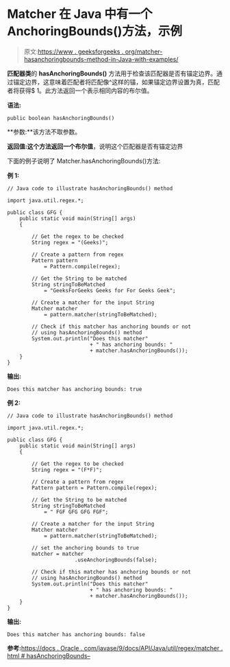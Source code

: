 # Matcher 在 Java 中有一个 AnchoringBounds()方法，示例

> 原文:[https://www . geeksforgeeks . org/matcher-hasanchoringbounds-method-in-Java-with-examples/](https://www.geeksforgeeks.org/matcher-hasanchoringbounds-method-in-java-with-examples/)

**匹配器类**的 **hasAnchoringBounds()** 方法用于检查该匹配器是否有锚定边界。通过锚定边界，这意味着匹配者将匹配像^这样的锚，如果锚定边界设置为真，匹配者将获得$ 1。此方法返回一个表示相同内容的布尔值。

**语法:**

```
public boolean hasAnchoringBounds()

```

**参数:**该方法不取参数。

**返回值:**这个方法返回一个**布尔值**，说明这个匹配器是否有锚定边界

下面的例子说明了 Matcher.hasAnchoringBounds()方法:

**例 1:**

```
// Java code to illustrate hasAnchoringBounds() method

import java.util.regex.*;

public class GFG {
    public static void main(String[] args)
    {

        // Get the regex to be checked
        String regex = "(Geeks)";

        // Create a pattern from regex
        Pattern pattern
            = Pattern.compile(regex);

        // Get the String to be matched
        String stringToBeMatched
            = "GeeksForGeeks Geeks for For Geeks Geek";

        // Create a matcher for the input String
        Matcher matcher
            = pattern.matcher(stringToBeMatched);

        // Check if this matcher has anchoring bounds or not
        // using hasAnchoringBounds() method
        System.out.println("Does this matcher"
                           + " has anchoring bounds: "
                           + matcher.hasAnchoringBounds());
    }
}
```

**输出:**

```
Does this matcher has anchoring bounds: true

```

**例 2:**

```
// Java code to illustrate hasAnchoringBounds() method

import java.util.regex.*;

public class GFG {
    public static void main(String[] args)
    {

        // Get the regex to be checked
        String regex = "(F*F)";

        // Create a pattern from regex
        Pattern pattern = Pattern.compile(regex);

        // Get the String to be matched
        String stringToBeMatched
            = " FGF GFG GFG FGF";

        // Create a matcher for the input String
        Matcher matcher
            = pattern.matcher(stringToBeMatched);

        // set the anchoring bounds to true
        matcher = matcher
                      .useAnchoringBounds(false);

        // Check if this matcher has anchoring bounds or not
        // using hasAnchoringBounds() method
        System.out.println("Does this matcher"
                           + " has anchoring bounds: "
                           + matcher.hasAnchoringBounds());
    }
}
```

**输出:**

```
Does this matcher has anchoring bounds: false

```

**参考:**[https://docs . Oracle . com/javase/9/docs/API/Java/util/regex/matcher . html # hasAnchoringBounds–](https://docs.oracle.com/javase/9/docs/api/java/util/regex/Matcher.html#hasAnchoringBounds--)
